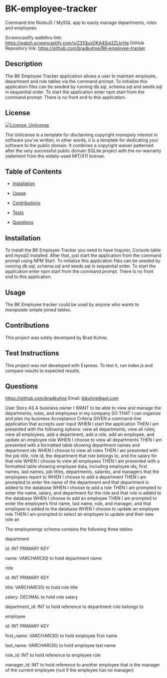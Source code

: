 # BK-employee-tracker
Command line NodeJS / MySQL app to easily manage departments, roles and employees

Screencastify walkthru link: https://watch.screencastify.com/v/Z31QusOKA4Siq2ZLkrHa
GitHub Repository link: https://github.com/bradkuhne/BK-employee-tracker

## Description
  
 The BK Employee Tracker application allows a user to maintain employee, department and role tables via the command prompt. To initialize this application files can be seeded by running db.sql, schema.sql and seeds.sql in sequential order.  To start the application enter npm start from the command prompt.  There is no front end to this application.

   
## License
  
 [![License: Unlicense](https://img.shields.io/badge/license-Unlicense-blue.svg)](http://unlicense.org/)
  
 The Unlicense is a template for disclaiming copyright monopoly interest in software you've written; in other words, it is a template for dedicating your software to the public domain. It combines a copyright waiver patterned after the very successful public domain SQLite project with the no-warranty statement from the widely-used MIT/X11 license.
  
## Table of Contents
  
* [Installation](#Installation)
  
* [Usage](#Usage)
  
* [Contributions](#Contributions)
  
* [Tests](#Tests)
  
* [Questions](#Questions)
  
## Installation
  
 To install the BK Employee Tracker you need to have Inquirer, Console.table and mysql2 installed.  After that, just start the application from the command prompt using NPM Start.  To initialize this application files can be seeded by running db.sql, schema.sql and seeds.sql in sequential order.  To start the application enter npm start from the command prompt.  There is no front end to this application.
  
## Usage
  
 The BK Employee tracker could be used by anyone who wants to manipulate simple joined tables.
  
## Contributions
  
 This project was solely developed by Brad Kuhne.
  
## Test Instructions
  
 This project was not developed with Express.  To test it, run index.js and compare results to expected results.
  
## Questions
  
 https://github.com/bradkuhne  Email: bjkuhne@aol.com


User Story
AS A business owner
I WANT to be able to view and manage the departments, roles, and employees in my company
SO THAT I can organize and plan my business
Acceptance Criteria
GIVEN a command-line application that accepts user input
WHEN I start the application
THEN I am presented with the following options: view all departments, view all roles, view all employees, add a department, add a role, add an employee, and update an employee role
WHEN I choose to view all departments
THEN I am presented with a formatted table showing department names and department ids
WHEN I choose to view all roles
THEN I am presented with the job title, role id, the department that role belongs to, and the salary for that role
WHEN I choose to view all employees
THEN I am presented with a formatted table showing employee data, including employee ids, first names, last names, job titles, departments, salaries, and managers that the employees report to
WHEN I choose to add a department
THEN I am prompted to enter the name of the department and that department is added to the database
WHEN I choose to add a role
THEN I am prompted to enter the name, salary, and department for the role and that role is added to the database
WHEN I choose to add an employee
THEN I am prompted to enter the employee’s first name, last name, role, and manager, and that employee is added to the database
WHEN I choose to update an employee role
THEN I am prompted to select an employee to update and their new role an

The employeemgr schema contains the following three tables:

department

id: INT PRIMARY KEY

name: VARCHAR(30) to hold department name

role

id: INT PRIMARY KEY

title: VARCHAR(30) to hold role title

salary: DECIMAL to hold role salary

department_id: INT to hold reference to department role belongs to

employee

id: INT PRIMARY KEY

first_name: VARCHAR(30) to hold employee first name

last_name: VARCHAR(30) to hold employee last name

role_id: INT to hold reference to employee role

manager_id: INT to hold reference to another employee that is the manager of the current employee (null if the employee has no manager)

